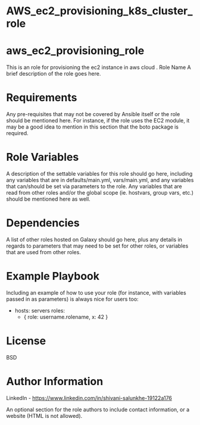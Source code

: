 # AWS_ec2_provisioning_k8s_cluster_role


# aws_ec2_provisioning_role

This is an role for provisioning the ec2 instance in aws cloud . Role Name
A brief description of the role goes here.

# Requirements
Any pre-requisites that may not be covered by Ansible itself or the role should be mentioned here. For instance, if the role uses the EC2 module, it may be a good idea to mention in this section that the boto package is required.

# Role Variables
A description of the settable variables for this role should go here, including any variables that are in defaults/main.yml, vars/main.yml, and any variables that can/should be set via parameters to the role. Any variables that are read from other roles and/or the global scope (ie. hostvars, group vars, etc.) should be mentioned here as well.

# Dependencies
A list of other roles hosted on Galaxy should go here, plus any details in regards to parameters that may need to be set for other roles, or variables that are used from other roles.

# Example Playbook
Including an example of how to use your role (for instance, with variables passed in as parameters) is always nice for users too:

- hosts: servers
  roles:
     - { role: username.rolename, x: 42 }
# License
BSD

# Author Information
LinkedIn - https://www.linkedin.com/in/shivani-salunkhe-19122a176

An optional section for the role authors to include contact information, or a website (HTML is not allowed).
